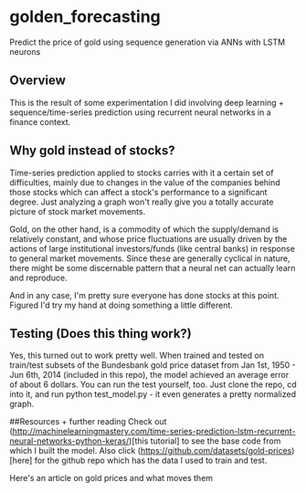 # golden_forecasting
Predict the price of gold using sequence generation via ANNs with LSTM neurons

## Overview
This is the result of some experimentation I did involving deep learning + sequence/time-series prediction using recurrent neural networks in a finance context. 

## Why gold instead of stocks?
Time-series prediction applied to stocks carries with it a certain set of difficulties, mainly due to changes in the value of the companies behind those stocks which can affect a stock's performance to a significant degree. Just analyzing a graph won't really give you a totally accurate picture of stock market movements. 

Gold, on the other hand, is a commodity of which the supply/demand is relatively constant, and whose price fluctuations are usually driven by the actions of large institutional investors/funds (like central banks) in response to general market movements. Since these are generally cyclical in nature, there might be some discernable pattern that a neural net can actually learn and reproduce.

And in any case, I'm pretty sure everyone has done stocks at this point. Figured I'd try my hand at doing something a little different.

## Testing (Does this thing work?)
Yes, this turned out to work pretty well. When trained and tested on train/test subsets of the Bundesbank gold price dataset from Jan 1st, 1950 - Jun 6th, 2014 (included in this repo), the model achieved an average error of about 6 dollars. You can run the test yourself, too. Just clone the repo, cd into it, and run python test_model.py - it even generates a pretty normalized graph.

##Resources + further reading
Check out (http://machinelearningmastery.com/time-series-prediction-lstm-recurrent-neural-networks-python-keras/)[this tutorial] to see the base code from which I built the model. Also click (https://github.com/datasets/gold-prices)[here] for the github repo which has the data I used to train and test. 

Here's an article on gold prices and what moves them



